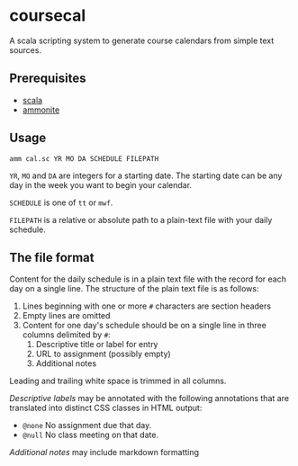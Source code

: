 # coursecal

A scala scripting system to generate course calendars from simple text sources.


## Prerequisites

- [scala](http://www.scala-lang.org/)
- [ammonite](http://www.lihaoyi.com/Ammonite/)

## Usage

    amm cal.sc YR MO DA SCHEDULE FILEPATH

`YR`, `MO` and `DA` are integers for a starting date.  The starting date can be any day in the week you want to begin your calendar.

`SCHEDULE` is one of `tt` or `mwf`.

`FILEPATH` is a relative or absolute path to a plain-text file with your daily schedule.

## The file format

Content for the daily schedule is in a plain text file with the record for each day on a single line. The structure of the plain text file is as follows:

1. Lines beginning with one or more `#` characters are section headers
2. Empty lines are omitted
3. Content for one day's schedule should be on a single line in three columns delimited by `#`:
    1. Descriptive title or label for entry
    2. URL to assignment (possibly empty)
    3. Additional notes

Leading and trailing white space is trimmed in all columns.

*Descriptive labels* may be annotated with the following annotations that are translated into distinct CSS classes in HTML output:

- `@none` No assignment due that day.
- `@null` No class meeting on that date.


*Additional notes* may include markdown formatting
